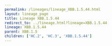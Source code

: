 ```yaml
---
permalink: /lineages/lineage_XBB.1.5.44.html
layout: lineage_page
title: Lineage XBB.1.5.44
redirect_to: ../lineage.html?lineage=XBB.1.5.44
lineage: XBB.1.5.44
parent: XBB.1.5
children: ['HC.2', 'HC.3', 'XBB.1.5.44']
---
```

